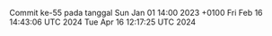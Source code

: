 Commit ke-55 pada tanggal Sun Jan 01 14:00 2023 +0100
Fri Feb 16 14:43:06 UTC 2024
Tue Apr 16 12:17:25 UTC 2024
